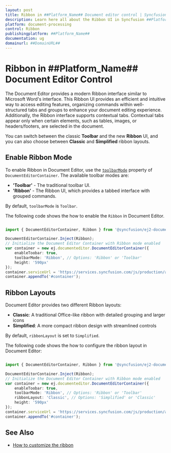 ```yaml
---
layout: post
title: Ribbon in ##Platform_Name## Document editor control | Syncfusion
description: Learn here all about the Ribbon UI in Syncfusion ##Platform_Name## Document editor control, how to switch between Ribbon and Toolbar modes.
platform: document-processing
control: Ribbon
publishingplatform: ##Platform_Name##
documentation: ug
domainurl: ##DomainURL##
---
```


# Ribbon in ##Platform_Name## Document Editor Control

The Document Editor provides a modern Ribbon interface similar to Microsoft Word's interface. This Ribbon UI provides an efficient and intuitive way to access editing features, organizing commands within well-structured tabs and groups to enhance your document editing experience. Additionally, the Ribbon interface supports contextual tabs. Contextual tabs appear only when certain elements, such as tables, images, or headers/footers, are selected in the document.

You can switch between the classic **Toolbar** and the new **Ribbon** UI, and you can also choose between **Classic** and **Simplified** ribbon layouts.

## Enable Ribbon Mode

To enable Ribbon in Document Editor, use the [`toolbarMode`](https://ej2.syncfusion.com/documentation/api/document-editor-container#toolbarmode) property of `DocumentEditorContainer`. The available toolbar modes are:

- **'Toolbar'** - The traditional toolbar UI.
- **'Ribbon'** - The Ribbon UI, which provides a tabbed interface with grouped commands.

By default, `toolbarMode` is `Toolbar`.

The following code shows the how to enable the `Ribbon` in Document Editor.

```ts

import { DocumentEditorContainer, Ribbon } from '@syncfusion/ej2-documenteditor';

DocumentEditorContainer.Inject(Ribbon);
// Initialize the Document Editor Container with Ribbon mode enabled
var container = new ej.documenteditor.DocumentEditorContainer({
    enableToobar: true,
    toolbarMode: 'Ribbon', // Options: 'Ribbon' or 'Toolbar'
    height: '590px'
});
container.serviceUrl = 'https://services.syncfusion.com/js/production/api/documenteditor/';
container.appendTo('#container');
```

## Ribbon Layouts

Document Editor provides two different Ribbon layouts:

- **Classic**: A traditional Office-like ribbon with detailed grouping and larger icons
- **Simplified**: A more compact ribbon design with streamlined controls

By default, `ribbonLayout` is set to `Simplified`. 

The following code shows the how to configure the ribbon layout in Document Editor:

```ts

import { DocumentEditorContainer, Ribbon } from '@syncfusion/ej2-documenteditor';

DocumentEditorContainer.Inject(Ribbon);
// Initialize the Document Editor Container with Ribbon mode enabled
var container = new ej.documenteditor.DocumentEditorContainer({
    enableToobar: true,
    toolbarMode: 'Ribbon', // Options: 'Ribbon' or 'Toolbar'
    ribbonLayout: 'Classic', // Options: 'Simplified' or 'Classic'
    height: '590px'
});
container.serviceUrl = 'https://services.syncfusion.com/js/production/api/documenteditor/';
container.appendTo('#container');
```

## See Also

* [How to customize the ribbon](../document-editor/how-to/customize-ribbon)